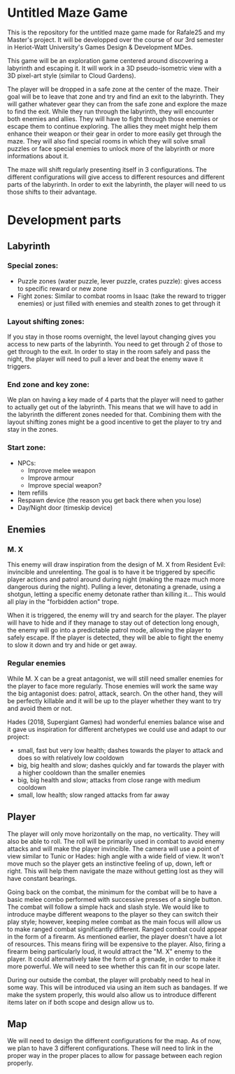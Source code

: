 # Untitled Maze Game

This is the repository for the untitled maze game made for Rafale25 and my Master's project. It will be developped over the course of our 3rd semester in Heriot-Watt University's Games Design & Development MDes.

This game will be an exploration game centered around discovering a labyrinth and escaping it. It will work in a 3D pseudo-isometric view with a 3D pixel-art style (similar to Cloud Gardens).

The player will be dropped in a safe zone at the center of the maze. Their goal will be to leave that zone and try and find an exit to the labyrinth. They will gather whatever gear they can from the safe zone and explore the maze to find the exit. While they run through the labyrinth, they will encounter both enemies and allies. They will have to fight through those enemies or escape them to continue exploring. The allies they meet might help them enhance their weapon or their gear in order to more easily get through the maze. They will also find special rooms in which they will solve small puzzles or face special enemies to unlock more of the labyrinth or more informations about it.

The maze will shift regularly presenting itself in 3 configurations. The different configurations will give access to different resources and different parts of the labyrinth. In order to exit the labyrinth, the player will need to us those shifts to their advantage.

# Development parts

## Labyrinth

### Special zones:

- Puzzle zones (water puzzle, lever puzzle, crates puzzle): gives access to specific reward or new zone
- Fight zones: Similar to combat rooms in Isaac (take the reward to trigger enemies) or just filled with enemies and stealth zones to get through it

### Layout shifting zones:

If you stay in those rooms overnight, the level layout changing gives you access to new parts of the labyrinth. You need to get through 2 of those to get through to the exit. In order to stay in the room safely and pass the night, the player will need to pull a lever and beat the enemy wave it triggers.

### End zone and key zone:

We plan on having a key made of 4 parts that the player will need to gather to actually get out of the labyrinth. This means that we will have to add in the labyrinth the different zones needed for that. Combining them with the layout shifting zones might be a good incentive to get the player to try and stay in the zones.

### Start zone:

- NPCs:
    - Improve melee weapon
    - Improve armour
    - Improve special weapon?
- Item refills
- Respawn device (the reason you get back there when you lose)
- Day/Night door (timeskip device)

## Enemies

### M. X

This enemy will draw inspiration from the design of M. X from Resident Evil: invincible and unrelenting. The goal is to have it be triggered by specific player actions and patrol around during night (making the maze much more dangerous during the night). Pulling a lever, detonating a grenade, using a shotgun, letting a specific enemy detonate rather than killing it... This would all play in the "forbidden action" trope.

When it is triggered, the enemy will try and search for the player. The player will have to hide and if they manage to stay out of detection long enough, the enemy will go into a predictable patrol mode, allowing the player to safely escape. If the player is detected, they will be able to fight the enemy to slow it down and try and hide or get away.

### Regular enemies

While M. X can be a great antagonist, we will still need smaller enemies for the player to face more regularly. Those enemies will work the same way the big antagonist does: patrol, attack, search. On the other hand, they will be perfectly killable and it will be up to the player whether they want to try and avoid them or not.

Hades (2018, Supergiant Games) had wonderful enemies balance wise and it gave us inspiration for different archetypes we could use and adapt to our project:

- small, fast but very low health; dashes towards the player to attack and does so with relatively low cooldown
- big, big health and slow; dashes quickly and far towards the player with a higher cooldown than the smaller enemies
- big, big health and slow; attacks from close range with medium cooldown
- small, low health; slow ranged attacks from far away

## Player

The player will only move horizontally on the map, no verticality. They will also be able to roll. The roll will be primarily used in combat to avoid enemy attacks and will make the player invincible. The camera will use a point of view similar to Tunic or Hades: high angle with a wide field of view. It won't move much so the player gets an instinctive feeling of up, down, left or right. This will help them navigate the maze without getting lost as they will have constant bearings.

Going back on the combat, the minimum for the combat will be to have a basic melee combo performed with successive presses of a single button. The combat will follow a simple hack and slash style. We would like to introduce maybe different weapons to the player so they can switch their play style; however, keeping melee combat as the main focus will allow us to make ranged combat significantly different. Ranged combat could appear in the form of a firearm. As mentioned earlier, the player doesn't have a lot of resources. This means firing will be expensive to the player. Also, firing a firearm being particularly loud, it would attract the "M. X" enemy to the player. It could alternatively take the form of a grenade, in order to make it more powerful. We will need to see whether this can fit in our scope later.

During our outside the combat, the player will probably need to heal in some way. This will be introduced via using an item such as bandages. If we make the system properly, this would also allow us to introduce different items later on if both scope and design allow us to.

## Map

We will need to design the different configurations for the map. As of now, we plan to have 3 different configurations. These will need to link in the proper way in the proper places to allow for passage between each region properly.
